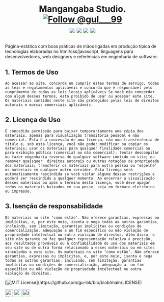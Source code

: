 <h1 align="center">
  <p>Mangangaba Studio.<br>
    <a href="https://twitter.com/intent/follow?screen_name=gul___99">
    <img src="https://img.shields.io/twitter/follow/gul___99.svg?label=Follow%20@gul___99" alt="Follow @gul___99"/>
      <br>
      <a href="https://linkedin.com/in/igoreduardogulak">
  <img src="https://img.shields.io/badge/-Igor%20Eduardo%20%20Gulak-0077B5?style=flat&logo=Linkedin&logoColor=white"/></a>

<a href="mailto:gulak@alunos.utfpr.edu.br">
  <img src="https://img.shields.io/badge/-gulak@alunos.utfpr.edu.br-D14836?style=flat&logo=Gmail&logoColor=white"/></a>
      
<a href="https://instagram.com/ohgulak">
  <img src="https://img.shields.io/badge/-@ohgulak-E4405F?style=flat&logo=Instagram&logoColor=white"/></a>

<a href="https://www.behance.net/gulak">
  <img src="https://img.shields.io/badge/-Igor%20Eduado%20Gulak-1769FF?style=flat&logo=Behance&logoColor=white"/></a>

</h1>
    
Página-estática com boas práticas de mãos ligadas em produção típica de tecnologias elaboradas no html/css/javascript, linguagens para desenvolvedores, web
designers e referências em engenharia de software.
    
## 1. Termos de Uso

`Ao acessar ao site, concorda em cumprir estes termos de serviço, todas as leis e regulamentos aplicáveis e concorda que é responsável pelo cumprimento de todas as
leis locais aplicáveis Se você não concordar com algum desses termos, está proibido de usar ou acessar este site. Os materiais contidos neste site são protegidos
pelas leis de direitos autorais e marcas comerciais aplicáveis.`

## 2. Licença de Uso
`É concedida permissão para baixar temporariamente uma cópia dos materiais, apenas para visualização transitória pessoal e não comercial. Esta é a concessão de uma
licença, não uma transferência de título e, sob esta licença, você não pode: modificar ou copiar os materiais; usar os materiais para qualquer finalidade comercial
ou para exibição pública (comercial ou não comercial); tentar descompilar ou fazer engenharia reversa de qualquer software contido no site; ou remover quaisquer 
direitos autorais ou outras notações de propriedade dos materiais; transferir os materiais para outra pessoa ou ‘espelhe’ os materiais em qualquer outro servidor.
Esta licença será automaticamente rescindida se você violar alguma dessas restrições e poderá ser rescindida a qualquer momento. Ao encerrar a visualização desses
materiais ou após o término desta licença, você deve apagar todos os materiais baixados em sua posse, seja em formato eletrónico ou impresso.`

## 3. Isenção de responsabilidade
`Os materiais no site ‘como estão’. Não oferece garantias, expressas ou implícitas, e, por este meio, isenta e nega todas as outras garantias, incluindo, sem
limitação, garantias implícitas ou condições de comercialização, adequação a um fim específico ou não violação de propriedade intelectual ou outra violação de
direitos. Além disso, o site não garante ou faz qualquer representação relativa à precisão, aos resultados prováveis ou à confiabilidade do uso dos materiais em seu
site ou de outra forma relacionado a esses materiais ou em sites vinculados a este site. Os materiais no site ‘como estão’. Não oferece garantias, expressas ou
implícitas, e, por este meio, isenta e nega todas as outras garantias, incluindo, sem limitação, garantias implícitas ou condições de comercialização, adequação a 
um fim específico ou não violação de propriedade intelectual ou outra violação de direitos.`
    
  [![MIT License](https://img.shields.io/apm/l/atomic-design-ui.svg?)](https://github.com/gu-lak/bio/blob/main/LICENSE)
    
<img align="left" src="https://github.com/leungwensen/svg-icon/blob/master/dist/svg/logos/html-5.svg" height="25" alt="html5 icon"/>
<img align="left" src="https://github.com/leungwensen/svg-icon/blob/master/dist/svg/logos/css-3.svg" height="25" alt="css3 icon"/>
<img align="left" src="https://github.com/leungwensen/svg-icon/blob/master/dist/svg/logos/javascript.svg" height="25" alt="js icon"/>
